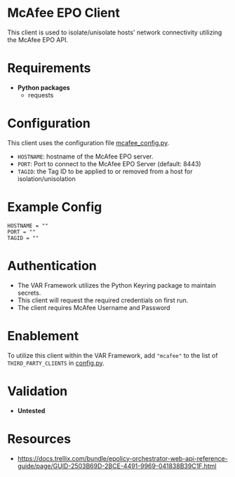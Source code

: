 # McAfee EPO Client
This client is used to isolate/unisolate hosts' network connectivity utilizing the McAfee EPO API.  

# Requirements
- __Python packages__
  - requests


# Configuration
This client uses the configuration file [mcafee_config.py](mcafee_config.py). 
  - `HOSTNAME`: hostname of the McAfee EPO server.
  - `PORT`: Port to connect to the McAfee EPO Server (default: 8443)
  - `TAGID`: the Tag ID to be applied to or removed from a host for isolation/unisolation

# Example Config
```
HOSTNAME = ""
PORT = ""
TAGID = ""
```

# Authentication
- The VAR Framework utilizes the Python Keyring package to maintain secrets. 
- This client will request the required credentials on first run. 
- The client requires McAfee Username and Password

# Enablement
To utilize this client within the VAR Framework, add `"mcafee"` to the list of `THIRD_PARTY_CLIENTS` in [config.py](../../config.py).

# Validation
- __Untested__

# Resources
- https://docs.trellix.com/bundle/epolicy-orchestrator-web-api-reference-guide/page/GUID-2503B69D-2BCE-4491-9969-041838B39C1F.html
